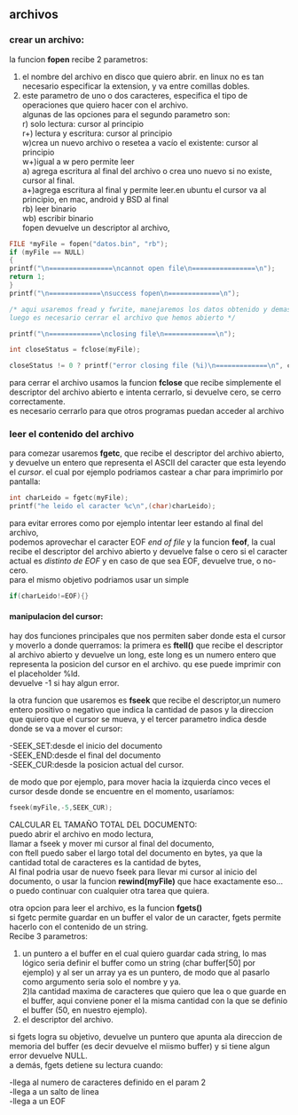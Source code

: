 ## archivos

### crear un archivo:

la funcion **fopen** recibe 2 parametros:

1. el nombre del archivo en disco que quiero abrir.
   en linux no es tan necesario especificar la extension, y va entre comillas dobles.
2. este parametro de uno o dos caracteres, especifica el tipo de operaciones que quiero hacer con el archivo.  
   algunas de las opciones para el segundo parametro son:  
   r) solo lectura: cursor al principio  
   r+) lectura y escritura: cursor al principio  
   w)crea un nuevo archivo o resetea a vacío el existente: cursor al principio  
   w+)igual a w pero permite leer  
   a) agrega escritura al final del archivo o crea uno nuevo si no existe, cursor al final.  
   a+)agrega escritura al final y permite leer.en ubuntu el cursor va al principio, en mac, android y BSD al final  
   rb) leer binario  
   wb) escribir binario  
   fopen devuelve un descriptor al archivo,

```C
FILE *myFile = fopen("datos.bin", "rb");
if (myFile == NULL)
{
printf("\n================\ncannot open file\n================\n");
return 1;
}
printf("\n=============\nsuccess fopen\n=============\n");

/* aqui usaremos fread y fwrite, manejaremos los datos obtenido y demas.
luego es necesario cerrar el archivo que hemos abierto */

printf("\n=============\nclosing file\n=============\n");

int closeStatus = fclose(myFile);

closeStatus != 0 ? printf("error closing file (%i)\n=============\n", closeStatus) : printf("success closing file (%i)\n=============\n", closeStatus);

```

para cerrar el archivo usamos la funcion **fclose** que recibe simplemente el descriptor del archivo abierto e intenta cerrarlo, si devuelve cero, se cerro correctamente.  
es necesario cerrarlo para que otros programas puedan acceder al archivo

### leer el contenido del archivo

para comezar usaremos **fgetc**, que recibe el descriptor del archivo abierto, y devuelve un entero que representa el ASCII del caracter que esta leyendo el _cursor_.
el cual por ejemplo podriamos castear a char para imprimirlo por pantalla:

```C
int charLeido = fgetc(myFile);
printf("he leido el caracter %c\n",(char)charLeido);
```

para evitar errores como por ejemplo intentar leer estando al final del archivo,  
podemos aprovechar el caracter EOF _end of file_ y la funcion **feof**, la
cual recibe el descriptor del archivo abierto y devuelve false o cero si el caracter actual es _distinto de EOF_ y en caso de que sea EOF, devuelve true, o no-cero.  
para el mismo objetivo podriamos usar un simple

```C
if(charLeido!=EOF){}
```

#### manipulacion del cursor:

hay dos funciones principales que nos permiten saber donde esta el cursor y moverlo a donde querramos:
la primera es **ftell()** que recibe el descriptor al archivo abierto y devuelve un long, este long es un numero entero que representa la posicion del cursor en el archivo. qu ese puede imprimir con el placeholder %ld.  
devuelve -1 si hay algun error.

la otra funcion que usaremos es **fseek** que recibe el descriptor,un numero entero positivo o negativo que indica la cantidad de pasos y la direccion que quiero que el cursor se mueva, y el tercer parametro indica desde donde se va a mover el cursor:

-SEEK_SET:desde el inicio del documento  
-SEEK_END:desde el final del documento  
-SEEK_CUR:desde la posicion actual del cursor.

de modo que por ejemplo, para mover hacia la izquierda cinco veces el cursor desde donde se encuentre en el momento, usaríamos:

```C
fseek(myFile,-5,SEEK_CUR);
```

CALCULAR EL TAMAÑO TOTAL DEL DOCUMENTO:  
puedo abrir el archivo en modo lectura,  
llamar a fseek y mover mi cursor al final del documento,  
con ftell puedo saber el largo total del documento en bytes, ya que la cantidad total de caracteres es la cantidad de bytes,  
Al final podria usar de nuevo fseek para llevar mi cursor al inicio del documento, o usar la funcion **rewind(myFile)** que hace exactamente eso... o puedo continuar con cualquier otra tarea que quiera.

otra opcion para leer el archivo, es la funcion **fgets()**  
si fgetc permite guardar en un buffer el valor de un caracter, fgets permite hacerlo con el contenido de un string.  
Recibe 3 parametros:

1. un puntero a el buffer en el cual quiero guardar cada string, lo mas lógico seria definir el buffer como un string (char buffer[50] por ejemplo) y al ser un array ya es un puntero, de modo que al pasarlo como argumento seria solo el nombre y ya.  
   2)la cantidad maxima de caracteres que quiero que lea o que guarde en el buffer, aqui conviene poner el la misma cantidad con la que se definio el buffer (50, en nuestro ejemplo).
2. el descriptor del archivo.

si fgets logra su objetivo, devuelve un puntero que apunta ala direccion de memoria del buffer (es decir devuelve el miismo buffer) y si tiene algun error devuelve NULL.  
a demás, fgets detiene su lectura cuando:

-llega al numero de caracteres definido en el param 2  
-llega a un salto de linea  
-llega a un EOF
